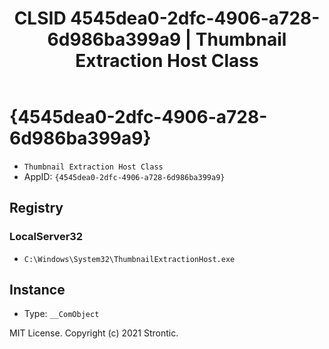 ﻿---
title: "CLSID 4545dea0-2dfc-4906-a728-6d986ba399a9 | Thumbnail Extraction Host Class"
excerpt: What is COM-Object CLSID 4545dea0-2dfc-4906-a728-6d986ba399a9?
---

# {4545dea0-2dfc-4906-a728-6d986ba399a9}

* `Thumbnail Extraction Host Class`
* AppID: `{4545dea0-2dfc-4906-a728-6d986ba399a9}`

## Registry


### LocalServer32

* `C:\Windows\System32\ThumbnailExtractionHost.exe`

## Instance

* Type: `__ComObject`

MIT License. Copyright (c) 2021 Strontic.


